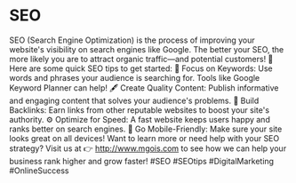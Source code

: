 # SEO
SEO (Search Engine Optimization) is the process of improving your website's visibility on search engines like Google. The better your SEO, the more likely you are to attract organic traffic—and potential customers! 🚀
Here are some quick SEO tips to get started:
🔑 Focus on Keywords: Use words and phrases your audience is searching for. Tools like Google Keyword Planner can help!
🖋️ Create Quality Content: Publish informative and engaging content that solves your audience's problems.
🔗 Build Backlinks: Earn links from other reputable websites to boost your site's authority.
⚙️ Optimize for Speed: A fast website keeps users happy and ranks better on search engines.
📱 Go Mobile-Friendly: Make sure your site looks great on all devices!
Want to learn more or need help with your SEO strategy?
Visit us at 👉 http://www.mgois.com to see how we can help your business rank higher and grow faster!
#SEO #SEOtips #DigitalMarketing #OnlineSuccess
